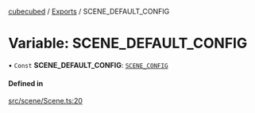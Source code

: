 [cubecubed](/reference/README.md) / [Exports](/reference/modules.md) / SCENE\_DEFAULT\_CONFIG

# Variable: SCENE\_DEFAULT\_CONFIG

• `Const` **SCENE\_DEFAULT\_CONFIG**: [`SCENE_CONFIG`](/reference/interfaces/SCENE_CONFIG.md)

#### Defined in

[src/scene/Scene.ts:20](https://github.com/imaphatduc/cubecubed/blob/0bd348a/src/scene/Scene.ts#L20)
